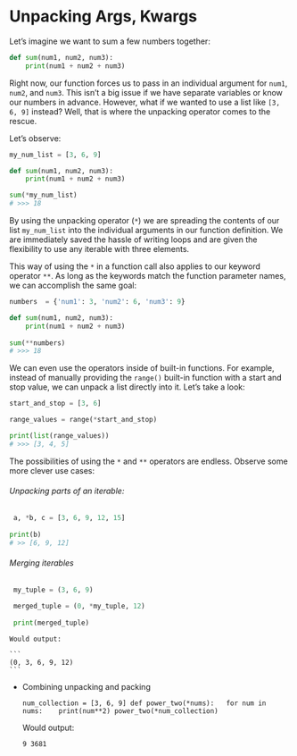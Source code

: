 # Unpacking Args, Kwargs

Let’s imagine we want to sum a few numbers together:

```py
def sum(num1, num2, num3):  
	print(num1 + num2 + num3)
```

Right now, our function forces us to pass in an individual argument for `num1`, `num2`, and `num3`. This isn’t a big issue if we have separate variables or know our numbers in advance. However, what if we wanted to use a list like `[3, 6, 9]` instead? Well, that is where the unpacking operator comes to the rescue.

Let’s observe:

```py
my_num_list = [3, 6, 9] 

def sum(num1, num2, num3):  
	print(num1 + num2 + num3) 

sum(*my_num_list)
# >>> 18
```

By using the unpacking operator (`*`) we are spreading the contents of our list `my_num_list` into the individual arguments in our function definition. We are immediately saved the hassle of writing loops and are given the flexibility to use any iterable with three elements.

This way of using the `*` in a function call also applies to our keyword operator `**`. As long as the keywords match the function parameter names, we can accomplish the same goal:

```py
numbers  = {'num1': 3, 'num2': 6, 'num3': 9} 

def sum(num1, num2, num3):  
	print(num1 + num2 + num3) 
	
sum(**numbers)
# >>> 18
```

We can even use the operators inside of built-in functions. For example, instead of manually providing the `range()` built-in function with a start and stop value, we can unpack a list directly into it. Let’s take a look:

```py
start_and_stop = [3, 6] 

range_values = range(*start_and_stop)

print(list(range_values))
# >>> [3, 4, 5]
```

The possibilities of using the `*` and `**` operators are endless. Observe some more clever use cases:

###### Unpacking parts of an iterable:
```py
 a, *b, c = [3, 6, 9, 12, 15] 
	 
print(b)
# >> [6, 9, 12]
```
    

###### Merging iterables
    
```py
 my_tuple = (3, 6, 9)
 
 merged_tuple = (0, *my_tuple, 12)
 
 print(merged_tuple)
```
    
    Would output:
    
    ```
    (0, 3, 6, 9, 12)
    ```
    
-   Combining unpacking and packing
    
    ```
    num_collection = [3, 6, 9] def power_two(*nums):   for num in nums:    print(num**2) power_two(*num_collection)
    ```
    
    Would output:
    
    ```
    9 3681
    ```
